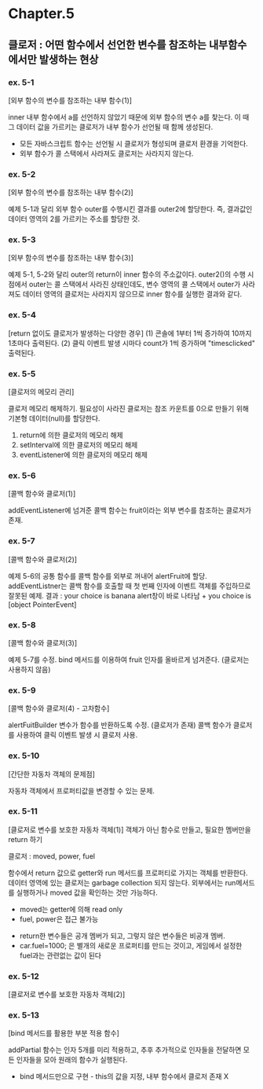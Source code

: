 # Chapter.5

## 클로저 : 어떤 함수에서 선언한 변수를 참조하는 내부함수에서만 발생하는 현상

### ex. 5-1

[외부 함수의 변수를 참조하는 내부 함수(1)]

inner 내부 함수에서 a를 선언하지 않았기 때문에 외부 함수의 변수 a를 찾는다.
이 때 그 데이터 값을 가르키는 클로저가 내부 함수가 선언될 때 함께 생성된다.

- 모든 자바스크립트 함수는 선언될 시 클로저가 형성되며 클로저 환경을 기억한다.
- 외부 함수가 콜 스택에서 사라져도 클로저는 사라지지 않는다.

### ex. 5-2

[외부 함수의 변수를 참조하는 내부 함수(2)]

예제 5-1과 달리 외부 함수 outer를 수행시킨 결과를 outer2에 할당한다.
즉, 결과값인 데이터 영역의 2를 가르키는 주소를 할당한 것.

### ex. 5-3

[외부 함수의 변수를 참조하는 내부 함수(3)]

예제 5-1, 5-2와 달리 outer의 return이 inner 함수의 주소값이다.
outer2()의 수행 시점에서 outer는 콜 스택에서 사라진 상태인데도,
변수 영역의 콜 스택에서 outer가 사라져도 데이터 영역의 클로저는 사라지지 않으므로
inner 함수를 실행한 결과와 같다.

### ex. 5-4

[return 없이도 클로저가 발생하는 다양한 경우]
(1) 콘솔에 1부터 1씩 증가하여 10까지 1초마다 출력된다.
(2) 클릭 이벤트 발생 시마다 count가 1씩 증가하며 "timesclicked" 출력된다.

### ex. 5-5

[클로저의 메모리 관리]

클로저 메모리 해제하기.
필요성이 사라진 클로저는 참조 카운트를 0으로 만들기 위해 기본형 데이터(null)를 할당한다.

1. return에 의한 클로저의 메모리 해제
2. setInterval에 의한 클로저의 메모리 해제
3. eventListener에 의한 클로저의 메모리 해제

### ex. 5-6

[콜백 함수와 클로저(1)]

addEventListener에 넘겨준 콜백 함수는 fruit이라는 외부 변수를 참조하는 클로저가 존재.

### ex. 5-7

[콜백 함수와 클로저(2)]

예제 5-6의 공통 함수를 콜백 함수를 외부로 꺼내어 alertFruit에 할당.
addEventListner는 콜백 함수를 호출할 때 첫 번째 인자에 이벤트 객체를 주입하므로 잘못된 예제.
결과 : your choice is banana alert창이 바로 나타남 + you choice is [object PointerEvent]

### ex. 5-8

[콜백 함수와 클로저(3)]

예제 5-7를 수정.
bind 메서드를 이용하여 fruit 인자를 올바르게 넘겨준다. (클로저는 사용하지 않음)

### ex. 5-9

[콜백 함수와 클로저(4) - 고차함수]

alertFuitBuilder 변수가 함수를 반환하도록 수정. (클로저가 존재)
콜백 함수가 클로저를 사용하여 클릭 이벤트 발생 시 클로저 사용.

### ex. 5-10

[간단한 자동차 객체의 문제점]

자동차 객체에서 프로퍼티값을 변경할 수 있는 문제.

### ex. 5-11

[클로저로 변수를 보호한 자동차 객체(1)]
객체가 아닌 함수로 만들고, 필요한 멤버만을 return 하기

클로저 : moved, power, fuel

함수에서 return 값으로 getter와 run 메서드를 프로퍼티로 가지는 객체를 반환한다.
데이터 영역에 있는 클로저는 garbage collection 되지 않는다.
외부에서는 run메서드를 실행하거나 moved 값을 확인하는 것만 가능하다.

- moved는 getter에 의해 read only
- fuel, power은 접근 불가능

* return한 변수들은 공개 멤버가 되고, 그렇지 않은 변수들은 비공개 멤버.
* car.fuel=1000; 은 별개의 새로운 프로퍼티를 만드는 것이고, 게임에서 설정한 fuel과는 관련없는 값이 된다

### ex. 5-12

[클로저로 변수를 보호한 자동차 객체(2)]

### ex. 5-13

[bind 메서드를 활용한 부분 적용 함수]

addPartial 함수는 인자 5개를 미리 적용하고, 추후 추가적으로 인자들을 전달하면 모든 인자들을 모아 원래의 함수가 실행된다.

- bind 메서드만으로 구현 - this의 값을 지정, 내부 함수에서 클로저 존재 X
